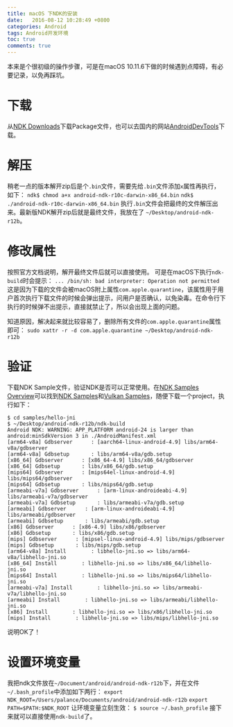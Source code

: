```yaml
---
title: macOS 下NDK的安装
date:   2016-08-12 10:28:49 +0800
categories: Android
tags: Android开发环境
toc: true
comments: true
---
```

本来是个很初级的操作步骤，可是在macOS 10.11.6下做的时候遇到点障碍，有必要记录，以免再踩坑。

# 下载
从[NDK Downloads](https://developer.android.com/ndk/downloads/index.html)下载Package文件，也可以去国内的网站[AndroidDevTools](http://www.androiddevtools.cn/)下载。

# 解压
稍老一点的版本解开zip后是个`.bin`文件，需要先给`.bin`文件添加`x`属性再执行，如下：
`ndk$ chmod a+x android-ndk-r10c-darwin-x86_64.bin`
`ndk$ ./android-ndk-r10c-darwin-x86_64.bin`
执行`.bin`文件会把最终的文件解压出来。最新版NDK解开zip后就是最终文件，我放在了
`~/Desktop/android-ndk-r12b`。

# 修改属性
按照官方文档说明，解开最终文件后就可以直接使用。
可是在macOS下执行`ndk-build`时会提示：
`... /bin/sh: bad interpreter: Operation not permitted`
这是因为下载的文件会被macOS附上属性`com.apple.quarantine`，该属性用于用户首次执行下载文件的时候会弹出提示，问用户是否确认，以免染毒。在命令行下执行的时候弹不出提示，直接就禁止了，所以会出现上面的问题。

知道原因，解决起来就比较容易了，删除所有文件的`com.apple.quarantine`属性即可：
`sudo xattr -r -d com.apple.quarantine ~/Desktop/android-ndk-r12b`

# 验证
下载NDK Sample文件，验证NDK是否可以正常使用。在[NDK Samples Overview](https://developer.android.com/ndk/samples/index.html)可以找到[NDK Samples](https://github.com/googlesamples/android-ndk)和[Vulkan Samples](https://github.com/LunarG/VulkanSamples)，随便下载一个project，执行如下：
```
$ cd samples/hello-jni
$ ~/Desktop/android-ndk-r12b/ndk-build
Android NDK: WARNING: APP_PLATFORM android-24 is larger than android:minSdkVersion 3 in ./AndroidManifest.xml
[arm64-v8a] Gdbserver      : [aarch64-linux-android-4.9] libs/arm64-v8a/gdbserver
[arm64-v8a] Gdbsetup       : libs/arm64-v8a/gdb.setup
[x86_64] Gdbserver      : [x86_64-4.9] libs/x86_64/gdbserver
[x86_64] Gdbsetup       : libs/x86_64/gdb.setup
[mips64] Gdbserver      : [mips64el-linux-android-4.9] libs/mips64/gdbserver
[mips64] Gdbsetup       : libs/mips64/gdb.setup
[armeabi-v7a] Gdbserver      : [arm-linux-androideabi-4.9] libs/armeabi-v7a/gdbserver
[armeabi-v7a] Gdbsetup       : libs/armeabi-v7a/gdb.setup
[armeabi] Gdbserver      : [arm-linux-androideabi-4.9] libs/armeabi/gdbserver
[armeabi] Gdbsetup       : libs/armeabi/gdb.setup
[x86] Gdbserver      : [x86-4.9] libs/x86/gdbserver
[x86] Gdbsetup       : libs/x86/gdb.setup
[mips] Gdbserver      : [mipsel-linux-android-4.9] libs/mips/gdbserver
[mips] Gdbsetup       : libs/mips/gdb.setup
[arm64-v8a] Install        : libhello-jni.so => libs/arm64-v8a/libhello-jni.so
[x86_64] Install        : libhello-jni.so => libs/x86_64/libhello-jni.so
[mips64] Install        : libhello-jni.so => libs/mips64/libhello-jni.so
[armeabi-v7a] Install        : libhello-jni.so => libs/armeabi-v7a/libhello-jni.so
[armeabi] Install        : libhello-jni.so => libs/armeabi/libhello-jni.so
[x86] Install        : libhello-jni.so => libs/x86/libhello-jni.so
[mips] Install        : libhello-jni.so => libs/mips/libhello-jni.so
```
说明OK了！

# 设置环境变量
我把ndk文件放在`~/Document/android/android-ndk-r12b`下，并在文件`~/.bash_profile`中添加如下两行：
`export NDK_ROOT=/Users/palance/Documents/android/android-ndk-r12b`
`export PATH=$PATH:$NDK_ROOT`
让环境变量立刻生效：
`$ source ~/.bash_profile`
接下来就可以直接使用`ndk-build`了。